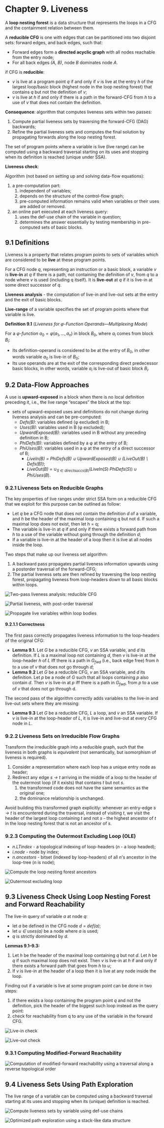 # Chapter 9. Liveness

A **loop nesting forest** is a data structure that represents the loops in a CFG and the containment relation between them.

A **reducible CFG** is one with edges that can be partitioned into two disjoint sets: forward edges, and back edges, such that:
* Forward edges form a **directed acyclic graph** with all nodes reachable from the entry node;
* For all back edges *(A, B)*, node *B* dominates node *A*.

if CFG is **reducible**:
* *v* is live at a program point *q* if and only if *v* is live at the entry *h* of the largest loop/basic block (highest node in the loop nesting forest) that contains *q* but not the definition of *v*;
* *v* is live at *h* if and only if there is a path in the forward-CFG from *h* to a use of *v* that does not contain the definition.

**Consequence**: algorithm that computes liveness sets within two passes:
1. Compute partial liveness sets by traversing the forward-CFG (DAG) backwards;
2. Refine the partial liveness sets and computes the final solution by propagating forwards along the loop nesting forest.

The set of program points where a variable is live (live range) can be computed using a backward traversal starting on its uses and stopping when its definition is reached (unique under SSA).

**Liveness check**:

Algorithm (not based on setting up and solving data-flow equations):
1. a pre-computation part:
   1. independent of variables;
   2. depends on the structure of the control-flow graph;
   3. pre-computed information remains valid when variables or their uses are added or removed.
2. an online part executed at each liveness query:
   1. uses the def-use chain of the variable in question;
   2. determines the answer essentially by testing membership in pre-computed sets of basic blocks.

## 9.1 Definitions

Liveness is a property that relates program points to sets of variables which are considered to be **live** at these program points.

For a CFG node *q*, representing an instruction or a basic block, a variable *v* is **live-in** at *q* if there is a path, not containing the definition of *v*, from *q* to a node where *v* is used (including q itself). It is **live-out** at *q* if it is live-in at some direct successor of *q*.

**Liveness analysis** - the computation of live-in and live-out sets at the entry and the exit of basic blocks.

**Live-range** of a variable specifies the set of program points where that variable is live.

**Definition 9.1** (*Liveness for φ-Function Operands—Multiplexing Mode*)

For a *φ-function* ${a_0 = φ(a_1, . . . , a_n)}$ in block ${B_0}$, where ${a_i}$ comes from block ${B_i}$:
* Its definition-operand is considered to be at the entry of ${B_0}$, in other words variable ${a_0}$ is live-in of ${B_0}$;
* Its use operands are at the exit of the corresponding direct predecessor basic blocks, in other words, variable ${a_i}$ is live-out of basic block ${B_i}$.

## 9.2 Data-Flow Approaches

A use is **upward-exposed** in a block when there is no local definition preceding it, i.e., the live range “escapes” the block at the top:
* sets of upward-exposed uses and definitions do not change during liveness analysis and can be pre-computed:
  * *Defs(B)*: variables defined (φ excluded) in B;
  * *Uses(B)*: variables used in B (φ excluded);
  * *UpwardExposed(B)*: variables used in B without any preceding definition in B;
  * *PhiDefs(B)*: variables defined by a φ at the entry of B;
  * *PhiUses(B)*: variables used in a φ at the entry of a direct successor of B;
    * *LiveIn(B) = PhiDefs(B) ∪ UpwardExposed(B) ∪ (LiveOut(B) \ Defs(B))*;
    * *LiveOut(B)* = $∪_{S∈directsuccs(B)} (LiveIn(S) \ PhiDefs(S)) ∪ PhiUses(B)$.

### 9.2.1 Liveness Sets on Reducible Graphs

The key properties of live ranges under strict SSA form on a reducible CFG that we exploit for this purpose can be outlined as follow:
* Let *q* be a CFG node that does not contain the definition *d* of a variable, and *h* be the header of the maximal loop containing q but not d. If such a maximal loop does not exist, then let h = q;
* The variable is live-in at *q* if and only if there exists a forward path from *h* to a use of the variable without going through the definition *d*;
* If a variable is live-in at the header of a loop then it is live at all nodes inside the loop.

Two steps that make up our liveness set algorithm:
1. A backward pass propagates partial liveness information upwards using a postorder traversal of the forward-CFG;
2. The partial liveness sets are then refined by traversing the loop nesting forest, propagating liveness from loop-headers down to all basic blocks within loops.

![Two-pass liveness analysis: reducible CFG](../pics/algorithm-9-1.png)

![Partial liveness, with post-order traversal](../pics/algorithm-9-2.png)

![Propagate live variables within loop bodies](../pics/algorithm-9-3.png)

#### 9.2.1.1 Correctness

The first pass correctly propagates liveness information to the loop-headers of the original CFG:
* **Lemma 9.1.** Let *G* be a reducible CFG, *v* an SSA variable, and *d* its definition. If *L* is a maximal loop not containing *d*, then *v* is live-in at the loop-header *h* of *L* iff there is a path in ${G_{fwd}}$ (i.e., back edge free) from *h* to a use of *v* that does not go through *d*;
* **Lemma 9.2** Let *G* be a reducible CFG, *v* an SSA variable, and *d* its definition. Let *p* be a node of *G* such that all loops containing *p* also contain *d*. Then *v* is live-in at *p* iff there is a path in  ${G_{fwd}}$, from *p* to a use of *v* that does not go through d.

The second pass of the algorithm correctly adds variables to the live-in and live-out sets where they are missing:
* **Lemma 9.3** Let *G* be a reducible CFG, *L* a loop, and *v* an SSA variable. If *v* is live-in at the loop-header of *L*, it is live-in and live-out at every CFG node in *L*.

### 9.2.2 Liveness Sets on Irreducible Flow Graphs

Transform the irreducible graph into a reducible graph, such that the liveness in both graphs is *equivalent* (not semantically, but isomorphism of liveness is required).
1. Consider a representation where each loop has a unique entry node as header;
2. Redirect any edge *s → t* arriving in the middle of a loop to the header of the outermost loop (if it exists) that contains *t* but not *s*.
   1. the transformed code does not have the same semantics as the original one;
   2. the dominance relationship is unchanged.

Avoid building this transformed graph explicitly: whenever an entry-edge *s → t* is encountered during the traversal, instead of visiting *t*, we visit the header of the largest loop containing *t* and not *s* - the highest ancestor of *t* in the loop nesting forest that is not an ancestor of *s*.

### 9.2.3 Computing the Outermost Excluding Loop (OLE)

 * *n.LTindex* - a topological indexing of loop-headers (*n* - a loop headed);
 * *i.node* - node by index;
 * *n.ancestors* - bitset (indexed by loop-headers) of all *n*'s ancestor in the loop-tree (*n* is node);

![Compute the loop nesting forest ancestors](../pics/algorithm-9-4.png)

![Outermost excluding loop](../pics/algorithm-9-5.png)

## 9.3 Liveness Check Using Loop Nesting Forest and Forward Reachability

The live-in query of variable *a* at node *q*:
* let *a* be defined in the CFG node *d = def(a)*;
* let *u ∈ uses(a)* be a node where *a* is used;
* *q* is strictly dominated by *d*.

**Lemmas 9.1–9.3:**
1. Let *h* be the header of the maximal loop containing *q* but not *d*. Let *h* be *q* if such maximal loop does not exist. Then *v* is live-in at *h* if and only if there exists a forward path that goes from *h* to *u*;
2. If *v* is live-in at the header of a loop then it is live at any node inside the loop.

Finding out if a variable is live at some program point can be done in two steps:
1. if there exists a loop containing the program point *q* and not the definition, pick the header of the biggest such loop instead as the query point:
2. check for reachability from q to any use of the variable in the forward CFG.

![Live-in check](../pics/algorithm-9-6.png)

![Live-out check](../pics/algorithm-9-7.png)

### 9.3.1 Computing Modified-Forward Reachability

![Computation of modified-forward reachability using a traversal along a reverse topological order](../pics/algorithm-9-8.png)

## 9.4 Liveness Sets Using Path Exploration

The live range of a variable can be computed using a backward traversal starting at its uses and stopping when its (unique) definition is reached.

![Compute liveness sets by variable using def-use chains](../pics/algorithm-9-9.png)

![Optimized path exploration using a stack-like data structure](../pics/algorithm-9-10.png)